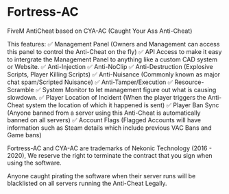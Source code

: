 # Fortress-AC
FiveM AntiCheat based on CYA-AC (Caught Your Ass Anti-Cheat)

This features:
✅ Management Panel (Owners and Management can access this panel to control the Anti-Cheat on the fly)
✅ API Access to make it easy to intergrate the Management Panel to anything like a custom CAD system or Website.
✅ Anti-Injection
✅ Anti-NoClip
✅ Anti-Destruction (Explosive Scripts, Player Killing Scripts)
✅ Anti-Nuisance (Commonly known as major chat spam/Scripted Nuisance)
✅ Anti-Tamper/Execution
✅ Resource-Scramble
✅ System Monitor to let management figure out what is causing slowdown.
✅ Player Location of Incident (When the player triggers the Anti-Cheat system the location of which it happened is sent)
✅ Player Ban Sync (Anyone banned from a server using this Anti-Cheat is automatically banned on all servers)
✅ Account Flags (Flagged Accounts will have information such as Steam details which include previous VAC Bans and Game bans)

Fortress-AC and CYA-AC are trademarks of Nekonic Technology (2016 - 2020),
We reserve the right to terminate the contract that you sign when using the software.

Anyone caught pirating the software when their server runs will be blacklisted on all servers running the Anti-Cheat Legally.
